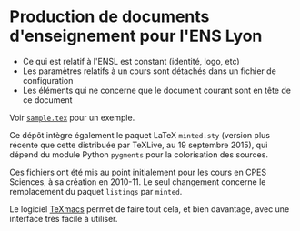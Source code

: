 # Production de documents d'enseignement pour l'ENS Lyon

* Ce qui est relatif à l'ENSL est constant (identité, logo, etc)
* Les paramètres relatifs à un cours sont détachés dans un fichier de configuration
* Les éléments qui ne concerne que le document courant sont en tête de ce document

Voir [`sample.tex`](sample.tex) pour un exemple.

Ce dépôt intègre également le paquet LaTeX `minted.sty` (version plus récente que
cette distribuée par TeXLive, au 19 septembre 2015), qui dépend du module Python
`pygments` pour la colorisation des sources.

Ces fichiers ont été mis au point initialement pour les cours en CPES Sciences, à
sa création en 2010-11. Le seul changement concerne le remplacement du paquet
`listings` par `minted`.

Le logiciel [TeXmacs](http://www.texmacs.org/) permet de faire tout cela,
et bien davantage, avec une interface très facile à utiliser.

